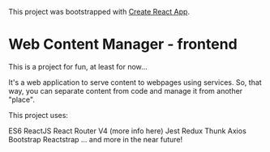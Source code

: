 This project was bootstrapped with [Create React App](https://github.com/facebookincubator/create-react-app).

# Web Content Manager - frontend

This is a project for fun, at least for now...

It's a web application to serve content to webpages using services. So, that way, you can separate content from code and manage it from another "place".

This project uses:

ES6
ReactJS
React Router V4 (more info here)
Jest
Redux
Thunk
Axios
Bootstrap
Reactstrap
... and more in the near future!
